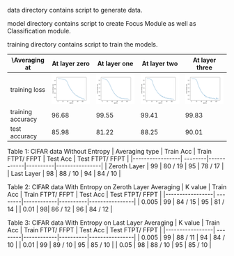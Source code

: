 data directory contains script to generate data.

model directory contains script to create Focus Module as well as Classification module.

training directory contains script to train the models.


| \Averaging at | At layer zero | At layer one |  At layer two | At layer three  |
| ------------- | ------------- | ------------ | ------------- | --------------  |
| training loss | <img src= ./layer_zero/plots/training_loss_at_zero.png width="400">  | <img src= ./layer_one/plots/training_loss_at_one.png width="400">  | <img src= ./layer_two/plots/training_loss_at_two.png width="400">  | <img src= ./layer_three/plots/training_loss_at_three.png width="400">  |
| training accuracy | 96.68   |  99.55  | 99.41 | 99.83 |
| test accuracy     | 85.98   |  81.22  | 88.25 | 90.01 |


Table 1: CIFAR data Without Entropy
| Averaging type | Train Acc | Train FTPT/ FFPT | Test Acc | Test FTPT/ FFPT |
|-----------------| --------|------------|----------|----------------|
| Zeroth Layer | 99 | 80 / 19 | 95 | 78 / 17 | 
| Last Layer | 98 | 88 / 10 | 94 | 84 / 10 |

Table 2: CIFAR data With Entropy on Zeroth Layer Averaging
| K value | Train Acc | Train FTPT/ FFPT | Test Acc | Test FTPT/ FFPT |
|-----------------| --------|------------|----------|----------------|
| 0.005 | 99 | 84 / 15 | 95 | 81 / 14 | 
| 0.01  | 98| 86 / 12 | 96 | 84 / 12 |

Table 3: CIFAR data With Entropy on Last Layer Averaging
| K value | Train Acc | Train FTPT/ FFPT | Test Acc | Test FTPT/ FFPT |
|-----------------| --------|------------|----------|----------------|
| 0.005 | 99 | 88 / 11 | 94 | 84 / 10 | 
| 0.01  | 99 | 89 / 10 | 95 | 85 / 10 | 
| 0.05  | 98 | 88 / 10 | 95 | 85 / 10 |
